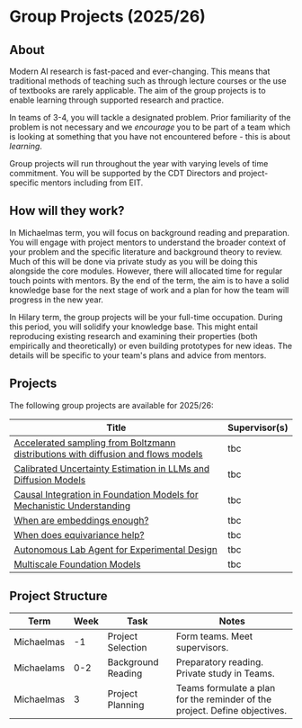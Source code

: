 # Group Projects (2025/26)

## About

Modern AI research is fast-paced and ever-changing. This means that traditional methods of teaching such as through lecture courses or the use of textbooks are rarely applicable. The aim of the group projects is to enable learning through supported research and practice.

In teams of 3-4, you will tackle a designated problem. Prior familiarity of the problem is not necessary and we *encourage* you to be part of a team which is looking at something that you have not encountered before - this is about *learning*.

Group projects will run throughout the year with varying levels of time commitment. You will be supported by the CDT Directors and project-specific mentors including from EIT. 

## How will they work?

In Michaelmas term, you will focus on background reading and preparation. You will engage with project mentors to understand the broader context of your problem and the specific literature and background theory to review. Much of this will be done via private study as you will be doing this alongside the core modules. However, there will allocated time for regular touch points with mentors. By the end of the term, the aim is to have a solid knowledge base for the next stage of work and a plan for how the team will progress in the new year.

In Hilary term, the group projects will be your full-time occupation. During this period, you will solidify your knowledge base. This might entail reproducing existing research and examining their properties (both empirically and theoretically) or even building prototypes for new ideas. The details will be specific to your team's plans and advice from mentors.


## Projects

The following group projects are available for 2025/26:

| Title | Supervisor(s) | 
| ----- | ------------- |
| [Accelerated sampling from Boltzmann distributions with diffusion and flows models](boltzmann.md) | tbc |
| [Calibrated Uncertainty Estimation in LLMs and Diffusion Models](calibrated_uncertainty.md) | tbc | 
| [Causal Integration in Foundation Models for Mechanistic Understanding](causal_integration.md) | tbc | 
| [When are embeddings enough?](embeddings.md) | tbc | 
| [When does equivariance help?](equivariance.md) | tbc | 
| [Autonomous Lab Agent for Experimental Design](labagent.md) | tbc |
| [Multiscale Foundation Models](multiscale_foundation.md) | tbc | 

## Project Structure



| Term | Week | Task | Notes |
| ---- | ---- | --------- | ----- |
| Michaelmas | -1 | Project Selection | Form teams. Meet supervisors. |
| Michaelams | 0-2 | Background Reading | Preparatory reading. Private study in Teams. |
| Michaelmas | 3 | Project Planning | Teams formulate a plan for the reminder of the project. Define objectives. | 













